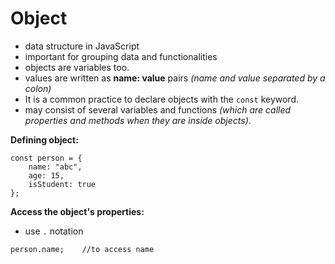 # Object
- data structure in JavaScript
- important for grouping data and functionalities
- objects are variables too.
- values are written as **name: value** pairs _(name and value separated by a colon)_
- It is a common practice to declare objects with the ```const``` keyword.
- may consist of several variables and functions _(which are called properties and methods when they are inside objects)_.

**Defining object:**
```
const person = {
    name: "abc",
    age: 15,
    isStudent: true
};
```
**Access the object's properties:**
- use ```.``` notation
```
person.name;    //to access name
```
